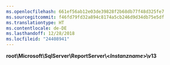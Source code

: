 ```yaml
---
ms.openlocfilehash: 661ef56ab12e03de39828f2b68db77f48d325fe7
ms.sourcegitcommit: f46fd79fd32a894c8174a5cb246d9d34db75e5df
ms.translationtype: HT
ms.contentlocale: de-DE
ms.lasthandoff: 12/28/2018
ms.locfileid: "24408941"
---
```

   **root\Microsoft\SqlServer\ReportServer\\<*Instanzname*>\v13**  
